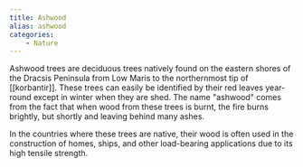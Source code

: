```yaml
---
title: Ashwood
alias: ashwood
categories:
    - Nature
---
```


Ashwood trees are deciduous trees natively found on the eastern shores of the Dracsis Peninsula from Low Maris to the northernmost tip of [[korbantir]]. These trees can easily be identified by their red leaves year-round except in winter when they are shed. The name "ashwood" comes from the fact that when wood from these trees is burnt, the fire burns brightly, but shortly and leaving behind many ashes.

In the countries where these trees are native, their wood is often used in the construction of homes, ships, and other load-bearing applications due to its high tensile strength.

